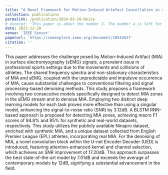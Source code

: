 ```yaml
---
title: "A Novel Framework for Motion-Induced Artefact Cancellation in sEMG: Evaluation on English Premier League and Ninapro Datasets"
collection: publications
permalink: /publication/2024-03-28-Noise
# excerpt: 'This paper is about the number 3. The number 4 is left for future work.'
date: 2023-12-28
venue: 'IEEE Sensor'
paperurl: 'https://ieeexplore.ieee.org/document/10542637'
citation: ''
---
```


This paper addresses the challenge posed by Motion-Induced Artifact (MIA) in surface electromyography (sEMG) signals, a prevalent issue in professional sports settings due to the movements and collisions of athletes. The shared frequency spectra and non-stationary characteristics of MIA and sEMG, coupled with the unpredictable and impulsive occurrence of MIA, cause substantial challenges to conventional filtering and signal processing-based denoising methods. This study proposes a framework involving two consecutive models specifically designed to detect MIA zones in the sEMG stream and to denoise MIA. Employing two distinct deep learning models for each task proves more effective than using a singular model, enhancing the signal-to-noise ratio (SNR) by $3.12$dB. A BLSTM RNN-based approach is proposed for detecting MIA zones, achieving macro F1 scores of $94.8\%$ and $95\%$ for synthetic and real-world datasets, respectively. This study utilizes the publicly available Ninapro dataset, enriched with synthetic MIA, and a unique dataset collected from English Premier League (EPL) athletes, incorporating real MIA. For the denoising of MIA, a novel convolution block within the U-net Encoder Decoder (UED) is introduced, featuring attention-enhanced kernel and channel selection, which achieves an SNR improvement of $17.20$dB. This approach surpasses the best state-of-the-art model by $7.01$dB and exceeds the average of contemporary models by $12$dB, signifying a substantial advancement in the field.